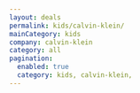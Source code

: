 ```yaml
---
layout: deals
permalink: kids/calvin-klein/
mainCategory: kids
company: calvin-klein
category: all
pagination:
  enabled: true
  category: kids, calvin-klein,
---
```







      

  

